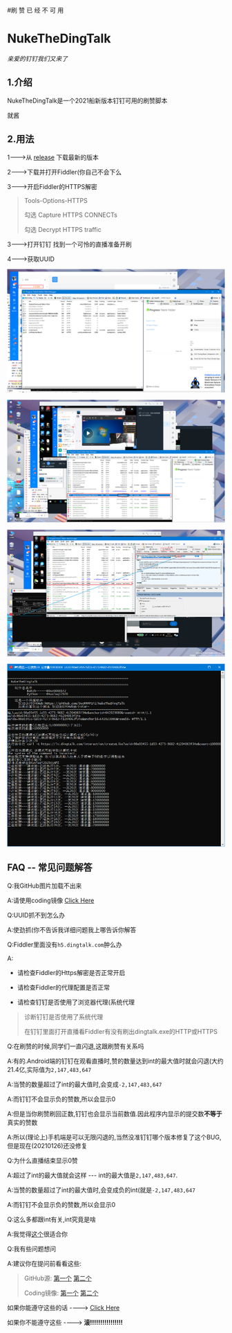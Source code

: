 #刷 赞 已 经 不 可 用






# NukeTheDingTalk
*亲爱的钉钉我们又来了*
## 1.介绍
NukeTheDingTalk是一个2021船新版本钉钉可用的刷赞脚本

 就酱
 
 ## 2.用法
 
 1--->从 [release](https://github.com/0xcFFFF142/NukeTheDingTalk/releases/latest) 下载最新的版本
 
 2--->下载并打开Fiddler(你自己不会下么 
 
 3--->开启Fiddler的HTTPS解密
> Tools-Options-HTTPS
>
> 勾选 Capture HTTPS CONNECTs
>
> 勾选 Decrypt HTTPS traffic

 
 3--->打开钉钉 找到一个可怜的直播准备开刷
 
 4--->获取UUID
 
![1.png](pic/1.png)

![2.png](pic/2.png)

![3.png](pic/3.png)

![4.png](pic/4.png)

## FAQ -- 常见问题解答

Q:我GitHub图片加载不出来

A:请使用coding镜像 [Click Here](https://fxc0000142.coding.net/public/NukeTheDingtalk/NukeTheDingTalk/git/)
  
Q:UUID抓不到怎么办

A:使劲抓(你不告诉我详细问题我上哪告诉你解答

Q:Fiddler里面没有`h5.dingtalk.com`肿么办

A: 
+ 请检查Fiddler的Https解密是否正常开启

+ 请检查Fiddler的代理配置是否正常

+ 请检查钉钉是否使用了浏览器代理(系统代理

 > 诊断钉钉是否使用了系统代理
 >
 > 在钉钉里面打开直播看Fiddler有没有刷出dingtalk.exe的HTTP或HTTPS

Q:在刷赞的时候,同学们一直闪退,这跟刷赞有关系吗

A:有的.Android端的钉钉在观看直播时,赞的数量达到int的最大值时就会闪退(大约21.4亿,实际值为`2,147,483,647`

A:当赞的数量超过了int的最大值时,会变成`-2,147,483,647`

A:而钉钉不会显示负的赞数,所以会显示0

A:但是当你刷赞刷回正数,钉钉也会显示当前数值.因此程序内显示的提交数**不等于**真实的赞数

A:所以(理论上)手机端是可以无限闪退的,当然没准钉钉哪个版本修复了这个BUG,但是现在(20210126)还没修复

Q:为什么直播结束显示0赞

A:超过了int的最大值就会这样 --- int的最大值是`2,147,483,647`.

A:当赞的数量超过了int的最大值时,会变成负的int(就是`-2,147,483,647`

A:而钉钉不会显示负的赞数,所以会显示0

Q:这么多都跟int有关,int究竟是啥

A:我觉得[这个](http://www.acesheep.com/src/helpyou/?int)很适合你

Q:我有些问题想问

A:建议你在提问前看看这些: 

> GitHub源: [第一个](https://github.com/0xc0000142/Stop-Ask-Questions-The-Stupid-Ways)  [第二个](https://github.com/0xc0000142/How-To-Ask-Questions-The-Smart-Way)
>
> Coding镜像: [第一个](https://fxc0000142.coding.net/public/NukeTheDingtalk/Stop-Ask-Questions-The-Stupid-Ways/git/files)  [第二个](https://fxc0000142.coding.net/public/NukeTheDingtalk/How-To-Ask-Questions-The-Smart-Way/git)

如果你能遵守这些的话 ---->   [Click Here](https://qm.qq.com/cgi-bin/qm/qr?k=J6__CiOm8p23mJKF8GBllPuYkqXylG98&jump_from=webapi)

如果你不能遵守这些   ---->   **滚!!!!!!!!!!!!!!!!**
